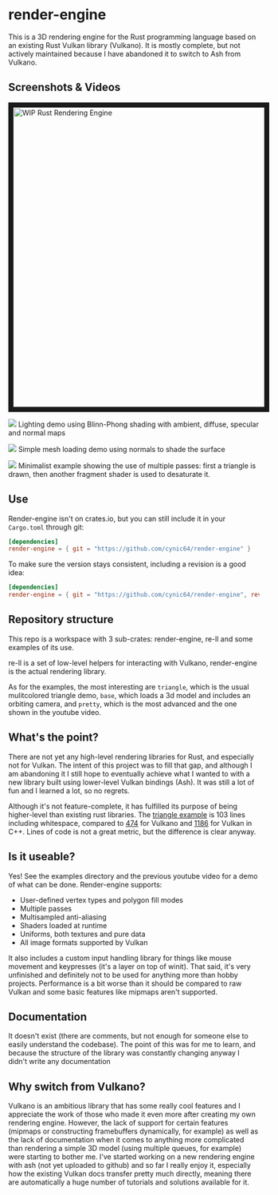 # render-engine

This is a 3D rendering engine for the Rust programming language based on an existing Rust Vulkan library (Vulkano). It is mostly complete, but not actively maintained because I have abandoned it to switch to Ash from Vulkano.

## Screenshots & Videos
<a href="http://www.youtube.com/watch?feature=player_embedded&v=UrnSCpf_yw0" target="_blank"><img src="http://img.youtube.com/vi/UrnSCpf_yw0/0.jpg" alt="WIP Rust Rendering Engine" width="800" height="600" border="10" /></a>

![](https://raw.githubusercontent.com/cynic64/tests-render-engine/master/screenshots/lighting.png)
Lighting demo using Blinn-Phong shading with ambient, diffuse, specular and normal maps

![](https://raw.githubusercontent.com/cynic64/tests-render-engine/master/screenshots/base.png)
Simple mesh loading demo using normals to shade the surface

![](https://raw.githubusercontent.com/cynic64/tests-render-engine/master/screenshots/multipass.png)
Minimalist example showing the use of multiple passes: first a triangle is drawn, then another fragment shader is used to desaturate it.

## Use
Render-engine isn't on crates.io, but you can still include it in your `Cargo.toml` through git:

```toml
[dependencies]
render-engine = { git = "https://github.com/cynic64/render-engine" }
```

To make sure the version stays consistent, including a revision is a good idea:

```toml
[dependencies]
render-engine = { git = "https://github.com/cynic64/render-engine", rev = "cf4f0804" }
```

## Repository structure
This repo is a workspace with 3 sub-crates: render-engine, re-ll and some examples of its use.

re-ll is a set of low-level helpers for interacting with Vulkano, render-engine is the actual rendering library.

As for the examples, the most interesting are `triangle`, which is the usual mulitcolored triangle demo, `base`, which loads a 3d model and includes an orbiting camera, and `pretty`, which is the most advanced and the one shown in the youtube video.

## What's the point?
There are not yet any high-level rendering libraries for Rust, and especially not for Vulkan. The intent of this project was to fill that gap, and although I am abandoning it I still hope to eventually achieve what I wanted to with a new library built using lower-level Vulkan bindings (Ash). It was still a lot of fun and I learned a lot, so no regrets.

Although it's not feature-complete, it has fulfilled its purpose of being higher-level than existing rust libraries. The [triangle example](https://github.com/cynic64/render-engine/blob/master/examples/src/bin/triangle.rs) is 103 lines including whitespace, compared to [474](https://github.com/vulkano-rs/vulkano-examples/blob/master/src/bin/triangle.rs) for Vulkano and [1186](https://github.com/SaschaWillems/Vulkan/blob/master/examples/triangle/triangle.cpp) for Vulkan in C++. Lines of code is not a great metric, but the difference is clear anyway.

## Is it useable?
Yes! See the examples directory and the previous youtube video for a demo of what can be done. Render-engine supports:
  - User-defined vertex types and polygon fill modes
  - Multiple passes
  - Multisampled anti-aliasing
  - Shaders loaded at runtime
  - Uniforms, both textures and pure data
  - All image formats supported by Vulkan

It also includes a custom input handling library for things like mouse movement and keypresses (it's a layer on top of winit).
That said, it's very unfinished and definitely not to be used for anything more than hobby projects. Performance is a bit worse than it should be compared to raw Vulkan and some basic features like mipmaps aren't supported.

## Documentation
It doesn't exist (there are comments, but not enough for someone else to easily understand the codebase). The point of this was for me to learn, and because the structure of the library was constantly changing anyway I didn't write any documentation

## Why switch from Vulkano?
Vulkano is an ambitious library that has some really cool features and I appreciate the work of those who made it even more after creating my own rendering engine. However, the lack of support for certain features (mipmaps or constructing framebuffers dynamically, for example) as well as the lack of documentation when it comes to anything more complicated than rendering a simple 3D model (using multiple queues, for example) were starting to bother me.
I've started working on a new rendering engine with ash (not yet uploaded to github) and so far I really enjoy it, especially how the existing Vulkan docs transfer pretty much directly, meaning there are automatically a huge number of tutorials and solutions available for it.
